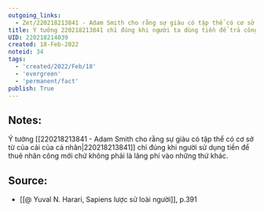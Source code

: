 ```yaml
---
outgoing_links:
  - Zet/220218213841 - Adam Smith cho rằng sự giàu có tập thể có cơ sở từ của cải của cá nhân
title: Ý tưởng 220218213841 chỉ đúng khi người ta dùng tiền để trả công
UID: 220218214039
created: 18-Feb-2022
noteid: 34
tags:
  - 'created/2022/Feb/18'
  - 'evergreen'
  - 'permanent/fact'
publish: True
---
```

## Notes:
Ý tưởng [[220218213841 - Adam Smith cho rằng sự giàu có tập thể có cơ sở từ của cải của cá nhân|220218213841]] chỉ đúng khi người sử dụng tiền để thuê nhân công mới chứ không phải là lãng phí vào những thứ khác.

## Source:
- [[@ Yuval N. Harari, Sapiens lược sử loài người]], p.391


